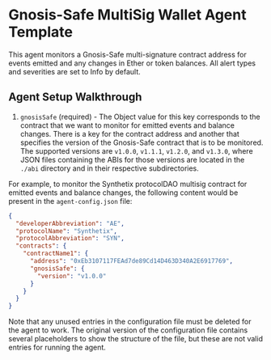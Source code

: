 # Gnosis-Safe MultiSig Wallet Agent Template

This agent monitors a Gnosis-Safe multi-signature contract address for events emitted and any
changes in Ether or token balances.  All alert types and severities are set to Info by default.

## Agent Setup Walkthrough

1. `gnosisSafe` (required) - The Object value for this key corresponds to the contract that we want
to monitor for emitted events and balance changes.  There is a key for the contract address and
another that specifies the version of the Gnosis-Safe contract that is to be monitored.  The
supported versions are `v1.0.0`, `v1.1.1`, `v1.2.0`, and `v1.3.0`, where JSON files containing the
ABIs for those versions are located in the `./abi` directory and in their respective subdirectories.

For example, to monitor the Synthetix protocolDAO multisig contract for emitted events and balance
changes, the following content would be present in the `agent-config.json` file:

```json
{
  "developerAbbreviation": "AE",
  "protocolName": "Synthetix",
  "protocolAbbreviation": "SYN",
  "contracts": {
    "contractName1": {
      "address": "0xEb3107117FEAd7de89Cd14D463D340A2E6917769",
      "gnosisSafe": {
        "version": "v1.0.0"
      }
    }
  }
}
```

Note that any unused entries in the configuration file must be deleted for the agent to work.  The
original version of the configuration file contains several placeholders to show the structure of
the file, but these are not valid entries for running the agent.
